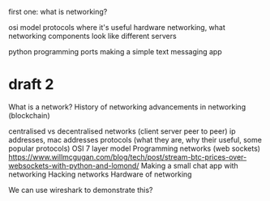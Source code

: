 first one: what is networking?

osi model
protocols
where it's useful
hardware networking, what networking components look like
different servers

python programming ports
making a simple text messaging app


# draft 2

What is a network?
History of networking
advancements in networking (blockchain)

centralised vs decentralised networks (client server peer to peer)
ip addresses, mac addresses
protocols (what they are, why their useful, some popular protocols)
OSI 7 layer model
Programming networks (web sockets)
https://www.willmcgugan.com/blog/tech/post/stream-btc-prices-over-websockets-with-python-and-lomond/
Making a small chat app with networking
Hacking networks
Hardware of networking


We can use wireshark to demonstrate this?